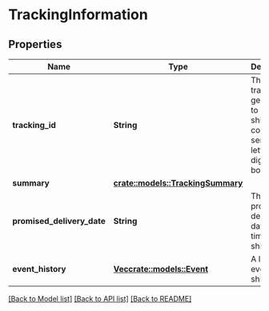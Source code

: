 # TrackingInformation

## Properties

Name | Type | Description | Notes
------------ | ------------- | ------------- | -------------
**tracking_id** | **String** | The tracking id generated to each shipment. It contains a series of letters or digits or both. | 
**summary** | [**crate::models::TrackingSummary**](TrackingSummary.md) |  | 
**promised_delivery_date** | **String** | The promised delivery date and time of a shipment. | 
**event_history** | [**Vec<crate::models::Event>**](Event.md) | A list of events of a shipment. | 

[[Back to Model list]](../README.md#documentation-for-models) [[Back to API list]](../README.md#documentation-for-api-endpoints) [[Back to README]](../README.md)


